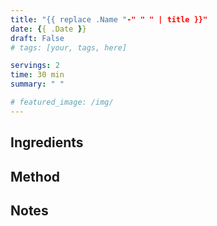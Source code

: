 ```yaml
---
title: "{{ replace .Name "-" " " | title }}"
date: {{ .Date }}
draft: False
# tags: [your, tags, here]

servings: 2 
time: 30 min
summary: " "

# featured_image: /img/
---
```


<!-- # {{ replace .Name "-" " " | title }} -->

## Ingredients

## Method

## Notes



